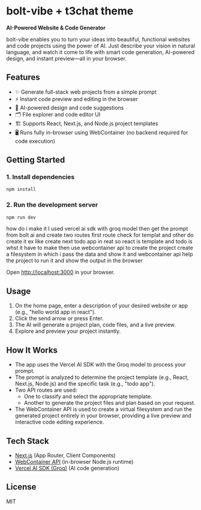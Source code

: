 # bolt-vibe + t3chat theme

**AI-Powered Website & Code Generator**

bolt-vibe enables you to turn your ideas into beautiful, functional websites and code projects using the power of AI. Just describe your vision in natural language, and watch it come to life with smart code generation, AI-powered design, and instant preview—all in your browser.

## Features

- ✨ Generate full-stack web projects from a simple prompt
- ⚡️ Instant code preview and editing in the browser
- 🧠 AI-powered design and code suggestions
- 🗂️ File explorer and code editor UI
- 🏗️ Supports React, Next.js, and Node.js project templates
- 🖥️ Runs fully in-browser using WebContainer (no backend required for code execution)

## Getting Started

### 1. Install dependencies

```bash
npm install
```

### 2. Run the development server

```bash
npm run dev
```

how do i make it
I used vercel ai sdk with groq model then get the prompt from bolt ai and create two routes first route check for templat and other do create it ex like create next todo app in reat so react is template and todo is whst it have to make
then use webcontainer api to create the project create a filesystem in which i pass the data and show it and webcontainer api help the project to run it and show the output in the browser

Open [http://localhost:3000](http://localhost:3000) in your browser.

## Usage

1. On the home page, enter a description of your desired website or app (e.g., "hello world app in react").
2. Click the send arrow or press Enter.
3. The AI will generate a project plan, code files, and a live preview.
4. Explore and preview your project instantly.

## How It Works

- The app uses the Vercel AI SDK with the Groq model to process your prompt.
- The prompt is analyzed to determine the project template (e.g., React, Next.js, Node.js) and the specific task (e.g., "todo app").
- Two API routes are used:
  - One to classify and select the appropriate template.
  - Another to generate the project files and plan based on your request.
- The WebContainer API is used to create a virtual filesystem and run the generated project entirely in your browser, providing a live preview and interactive code editing experience.

## Tech Stack

- [Next.js](https://nextjs.org/) (App Router, Client Components)
- [WebContainer API](https://webcontainers.io/) (in-browser Node.js runtime)
- [Vercel AI SDK (Groq)](https://sdk.vercel.ai/) (AI code generation)

## License

MIT
